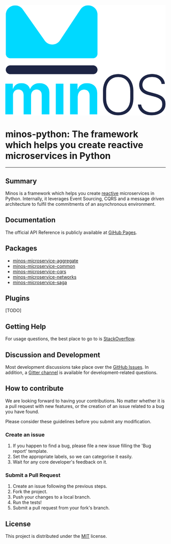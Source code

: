 
<div align="center">
  <a href="http://minos.run" target="_blank"><img src="https://raw.githubusercontent.com/minos-framework/.github/main/images/logo.png" alt="Minos logo"></a>
</div>

# minos-python: The framework which helps you create reactive microservices in Python
-----------------

## Summary

Minos is a framework which helps you create [reactive](https://www.reactivemanifesto.org/) microservices in Python.
Internally, it leverages Event Sourcing, CQRS and a message driven architecture to fulfil the commitments of an
asynchronous environment.

## Documentation

The official API Reference is publicly available at [GiHub Pages](https://minos-framework.github.io/minos-python).

## Packages

* [minos-microservice-aggregate](https://minos-framework.github.io/minos-python/packages/minos-microservice-aggregate)
* [minos-microservice-common](https://minos-framework.github.io/minos-python/packages/minos-microservice-common)
* [minos-microservice-cqrs](https://minos-framework.github.io/minos-python/packages/minos-microservice-cqrs)
* [minos-microservice-networks](https://minos-framework.github.io/minos-python/packages/minos-microservice-networks)
* [minos-microservice-saga](https://minos-framework.github.io/minos-python/packages/minos-microservice-saga)

## Plugins

[TODO]

## Getting Help

For usage questions, the best place to go to is [StackOverflow](https://stackoverflow.com/questions/tagged/minos).

## Discussion and Development
Most development discussions take place over the [GitHub Issues](https://github.com/minos-framework/minos-python/issues). In addition, a [Gitter channel](https://gitter.im/minos-framework/community) is available for development-related questions.

## How to contribute

We are looking forward to having your contributions. No matter whether it is a pull request with new features, or the creation of an issue related to a bug you have found.

Please consider these guidelines before you submit any modification.

### Create an issue

1. If you happen to find a bug, please file a new issue filling the 'Bug report' template.
2. Set the appropriate labels, so we can categorise it easily.
3. Wait for any core developer's feedback on it.

### Submit a Pull Request

1. Create an issue following the previous steps.
2. Fork the project.
3. Push your changes to a local branch.
4. Run the tests!
5. Submit a pull request from your fork's branch.

## License

This project is distributed under the [MIT](https://raw.githubusercontent.com/minos-framework/minos-python/main/LICENSE) license.
